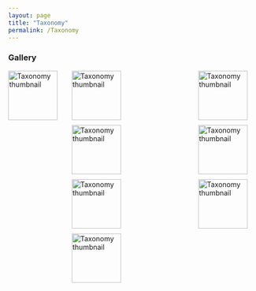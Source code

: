 ```yaml
---
layout: page
title: "Taxonomy"
permalink: /Taxonomy
---
```



### Gallery

<div style="display: grid; grid-template-columns: repeat(4, 1fr); gap: 10px;">
<img src="http://stratigraphy.org/subcommission-permian/files/Taxonomy/Slide1.JPG" width=100px alt="Taxonomy thumbnail" />
</a>
<img src="http://stratigraphy.org/subcommission-permian/files/Taxonomy/Slide2.JPG" width=100px alt="Taxonomy thumbnail" /><br />
</a>
<img src="http://stratigraphy.org/subcommission-permian/files/Taxonomy/Slide3.JPG" width=100px alt="Taxonomy thumbnail" /><br />
</a>
<img src="http://stratigraphy.org/subcommission-permian/files/Taxonomy/Slide4.JPG" width=100px alt="Taxonomy thumbnail" /><br />
</a>
<img src="http://stratigraphy.org/subcommission-permian/files/Taxonomy/Slide5.JPG" width=100px alt="Taxonomy thumbnail" /><br />
</a>
<img src="http://stratigraphy.org/subcommission-permian/files/Taxonomy/Slide6.JPG" width=100px alt="Taxonomy thumbnail" /><br />
</a>
<img src="http://stratigraphy.org/subcommission-permian/files/Taxonomy/Slide7.JPG" width=100px alt="Taxonomy thumbnail" /><br />
</a>
<img src="http://stratigraphy.org/subcommission-permian/files/Taxonomy/Slide8.JPG" width=100px alt="Taxonomy thumbnail" /><br />
</a>
